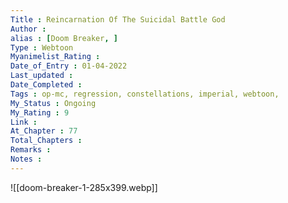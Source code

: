 ```yaml
---
Title : Reincarnation Of The Suicidal Battle God
Author : 
alias : [Doom Breaker, ]
Type : Webtoon
Myanimelist_Rating : 
Date_of_Entry : 01-04-2022
Last_updated : 
Date_Completed : 
Tags : op-mc, regression, constellations, imperial, webtoon,
My_Status : Ongoing
My_Rating : 9
Link : 
At_Chapter : 77
Total_Chapters : 
Remarks : 
Notes : 
---
```

![[doom-breaker-1-285x399.webp]]